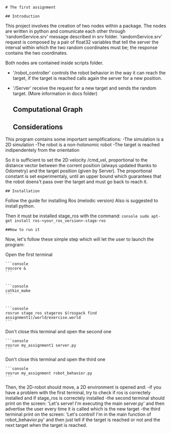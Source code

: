 
	# The first assignment

	## Introduction
This project involves the creation of two nodes within a package.
The nodes are written in python and comunicate each other through 'randomService.srv' message described in srv folder.
'randomService.srv' request is composed by a pair of float32 variables that tell the server the interval within which the two random coordinates must be; the response contains the two coordinates.

Both nodes are contained inside scripts folder.
- '/robot_controller' controls the robot behavior in the way it can reach the target, if the target is reached calls again the server for a new position.
- '/Server' receive the request for a new target and sends the random target.
(More information in docs folder)

	## Computational Graph






	## Considerations
This program contains some important semplifications:
-The simulation is a 2D simulation
-The robot is a non-holonomic robot
-The target is reached indipendentely from the orientation

So it is sufficient to set the 2D velocity /cmd_vel, proportional to the distance vector between the corrent position (always updated thanks to Odometry) and the target position (given by Server).
The proportional constant is set experimentaly, until an upper bound which guarantees that the robot doens't pass over the target and must go back to reach it.

	## Installation
Follow the guide for installing Ros (melodic version)
Also is suggested to install python.

Then it must be installed stage_ros with the command:
	```console
	sudo apt-get install ros-<your_ros_version>-stage-ros
	```

	##How to run it
Now, let's follow these simple step which will let the user to launch the program:

Open the first terminal

	```console
	roscore &
	```


	```console
	catkin_make
	```


	```console
	rosrun stage_ros stageros $(rospack find assignment1)/world/exercise.world
	```


Don't close this terminal and open the second one

	```console
	rosrun my_assignment1 server.py
	```


Don't close this terminal and open the third one
	
	
	```console
	rosrun my_assignment robot_behavior.py
	```


Then, the 2D-robot should move, a 2D environment is opened and:
-if you have a problem with the first terminal, try to check if ros is correctely installed and if stage_ros is correctely installed
-the second terminal should print on the screen: 'Let's serve! I'm executing the main server.py' and then advertise the user every time it is called which is the new target
-the third terminal print on the screen: 'Let's control! I'm in the main function of robot_behavior.py' and then just tell if the target is reached or not and the next target when the target is reached.



















